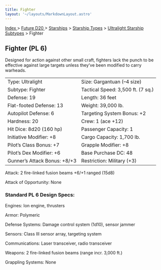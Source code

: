 ```yaml
---
title: Fighter
layout: '~/layouts/MarkdownLayout.astro'
---
```


[ Index ](/) > [ Future D20 ](/future.d20.srd) > [Starships](/future.d20.srd/starships) > [Starship Types](/future.d20.srd/starships/starship) > [Ultralight Starship Subtypes](/future.d20.srd/starships/starship.types/ultralight.starship) > Fighter

## Fighter (PL 6)

Designed for action against other small craft, fighters lack the punch to be
effective against large targets unless they’ve been modified to carry
warheads.


<table> <tr><td>Type: Ultralight</td><td>Size: Gargantuan (–4 size)</td></tr> <tr class="shaded"><td>Subtype: Fighter</td><td>Tactical Speed: 3,500 ft. (7 sq.)</td></tr> <tr><td>Defense: 19</td><td>Length: 36 feet</td></tr> <tr class="shaded"><td>Flat-footed Defense: 13</td><td>Weight: 39,000 lb.</td></tr> <tr><td>Autopilot Defense: 6</td><td>Targeting System Bonus: +2</td></tr> <tr class="shaded"><td>Hardness: 20</td><td>Crew: 1 (ace +12)</td></tr> <tr><td>Hit Dice: 8d20 (160 hp)</td><td>Passenger Capacity: 1</td></tr> <tr class="shaded"><td>Initiative Modifier: +8</td><td>Cargo Capacity: 1,700 lb.</td></tr> <tr><td>Pilot’s Class Bonus: +7</td><td>Grapple Modifier: +8</td></tr> <tr class="shaded"><td>Pilot’s Dex Modifier: +6</td><td>Base Purchase DC: 48</td></tr> <tr><td>Gunner’s Attack Bonus: +8/+3</td><td>Restriction: Military (+3)</td></tr> </table>



Attack: 2 fire-linked fusion beams +6/+1 ranged (15d8)

Attack of Opportunity: None

### Standard PL 6 Design Specs:

Engines: Ion engine, thrusters

Armor: Polymeric

Defense Systems: Damage control system (1d10), sensor jammer

Sensors: Class III sensor array, targeting system

Communications: Laser transceiver, radio transceiver

Weapons: 2 fire-linked fusion beams (range incr. 3,000 ft.)

Grappling Systems: None

